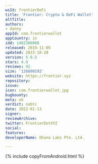 ```yaml
---
wsId: frontierDeFi
title: 'Frontier: Crypto & DeFi Wallet'
altTitle: 
authors:
- danny
appId: com.frontierwallet
appCountry: in
idd: 1482380988
released: 2019-11-05
updated: 2023-10-20
version: 5.9.5
stars: 4.9
reviews: 42
size: '126600192'
website: https://frontier.xyz
repository: 
issue: 
icon: com.frontierwallet.jpg
bugbounty: 
meta: ok
verdict: nobtc
date: 2022-01-13
signer: 
reviewArchive: 
twitter: FrontierDotXYZ
social: 
features: 
developerName: Ohana Labs Pte. Ltd.

---
```


{% include copyFromAndroid.html %}
